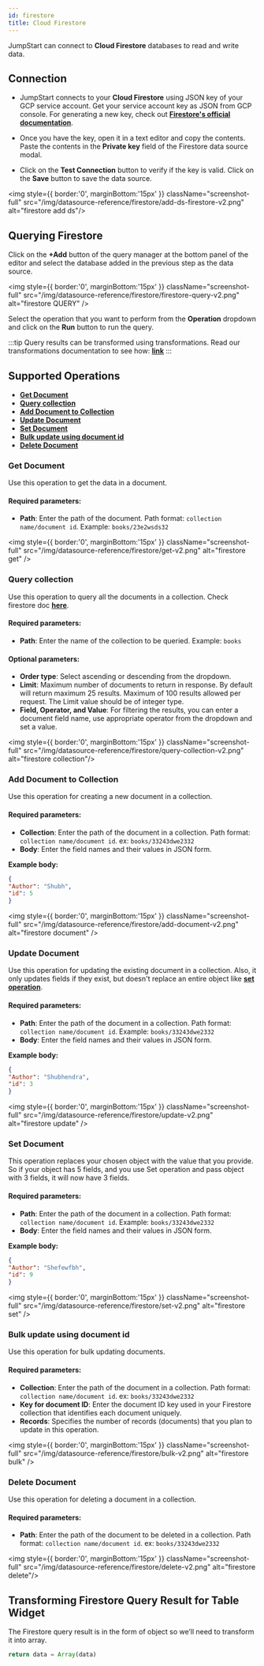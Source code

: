 ```yaml
---
id: firestore
title: Cloud Firestore
---
```


<div style={{paddingBottom:'24px'}}>

JumpStart can connect to **Cloud Firestore** databases to read and write data.

</div>

<div style={{paddingTop:'24px', paddingBottom:'24px'}}>

## Connection 

- JumpStart connects to your **Cloud Firestore** using JSON key of your GCP service account. Get your service account key as JSON from GCP console. For generating a new key, check out **[Firestore's official documentation](https://cloud.google.com/iam/docs/creating-managing-service-account-keys#iam-service-account-keys-create-console)**.

- Once you have the key, open it in a text editor and copy the contents. Paste the contents in the **Private key** field of the Firestore data source modal.

- Click on the **Test Connection** button to verify if the key is valid. Click on the **Save** button to save the data source.

<div style={{textAlign: 'center'}}>

<img style={{ border:'0', marginBottom:'15px' }} className="screenshot-full" src="/img/datasource-reference/firestore/add-ds-firestore-v2.png"  alt="firestore add ds"/>

</div>

</div>

<div style={{paddingTop:'24px', paddingBottom:'24px'}}>

## Querying Firestore 

Click on the **+Add** button of the query manager at the bottom panel of the editor and select the database added in the previous step as the data source. 

<div style={{textAlign: 'center'}}>

<img style={{ border:'0', marginBottom:'15px' }} className="screenshot-full" src="/img/datasource-reference/firestore/firestore-query-v2.png" alt="firestore QUERY" />

</div>


Select the operation that you want to perform from the **Operation** dropdown and click on the **Run** button to run the query.

:::tip
Query results can be transformed using transformations. Read our transformations documentation to see how: **[link](/docs/tutorial/transformations)**
:::

</div>

<div style={{paddingTop:'24px', paddingBottom:'24px'}}>

## Supported Operations
- **[Get Document](#get-document)**
- **[Query collection](#query-collection)**
- **[Add Document to Collection](#add-document-to-collection)** 
- **[Update Document](#update-document)** 
- **[Set Document](#set-document)**
- **[Bulk update using document id](#bulk-update-using-document-id)**
- **[Delete Document](#delete-document)**

</div>

<div style={{paddingTop:'24px', paddingBottom:'24px'}}>

### Get Document

Use this operation to get the data in a document.

#### Required parameters:

- **Path**: Enter the path of the document. Path format: `collection name/document id`. Example: `books/23e2wsds32`

<div style={{textAlign: 'center'}}>

<img style={{ border:'0', marginBottom:'15px' }} className="screenshot-full" src="/img/datasource-reference/firestore/get-v2.png" alt="firestore get" />

</div>

</div>

<div style={{paddingTop:'24px', paddingBottom:'24px'}}>

### Query collection

Use this operation to query all the documents in a collection. Check firestore doc **[here](https://firebase.google.com/docs/reference/js/v8/firebase.database.Query)**.

#### Required parameters:

- **Path**: Enter the name of the collection to be queried. Example: `books`

#### Optional parameters:

- **Order type**: Select ascending or descending from the dropdown.
- **Limit**: Maximum number of documents to return in response. By default will return maximum 25 results. Maximum of 100 results allowed per request. The Limit value should be of integer type.
- **Field, Operator, and Value**: For filtering the results, you can enter a document field name, use appropriate operator from the dropdown and set a value.

<div style={{textAlign: 'center'}}>

<img style={{ border:'0', marginBottom:'15px' }} className="screenshot-full" src="/img/datasource-reference/firestore/query-collection-v2.png" alt="firestore collection"/>

</div>

</div>

<div style={{paddingTop:'24px', paddingBottom:'24px'}}>

### Add Document to Collection

Use this operation for creating a new document in a collection.

#### Required parameters:

- **Collection**: Enter the path of the document in a collection. Path format: `collection name/document id`. ex: `books/33243dwe2332`
- **Body**: Enter the field names and their values in JSON form. 

**Example body:**
```json
{
"Author": "Shubh",
"id": 5
}
```

<div style={{textAlign: 'center'}}>

<img style={{ border:'0', marginBottom:'15px' }} className="screenshot-full" src="/img/datasource-reference/firestore/add-document-v2.png" alt="firestore document" />

</div>

</div>

<div style={{paddingTop:'24px', paddingBottom:'24px'}}>

### Update Document

Use this operation for updating the existing document in a collection. Also, it only updates fields if they exist, but doesn't replace an entire object like **[set operation](#set-document)**.

#### Required parameters:

- **Path**: Enter the path of the document in a collection. Path format: `collection name/document id`. Example: `books/33243dwe2332`
- **Body**: Enter the field names and their values in JSON form. 

**Example body:**
```json
{
"Author": "Shubhendra",
"id": 3
}
```

<div style={{textAlign: 'center'}}>

<img style={{ border:'0', marginBottom:'15px' }} className="screenshot-full" src="/img/datasource-reference/firestore/update-v2.png" alt="firestore update" />

</div>

</div>

<div style={{paddingTop:'24px', paddingBottom:'24px'}}>

### Set Document

This operation replaces your chosen object with the value that you provide. So if your object has 5 fields, and you use Set operation and pass object with 3 fields, it will now have 3 fields.

#### Required parameters:

- **Path**: Enter the path of the document in a collection. Path format: `collection name/document id`. Example: `books/33243dwe2332`
- **Body**: Enter the field names and their values in JSON form. 

**Example body:**
```json
{
"Author": "Shefewfbh",
"id": 9
}
```

<div style={{textAlign: 'center'}}>

<img style={{ border:'0', marginBottom:'15px' }} className="screenshot-full" src="/img/datasource-reference/firestore/set-v2.png" alt="firestore set" />

</div>

</div>

<div style={{paddingTop:'24px', paddingBottom:'24px'}}>

### Bulk update using document id

Use this operation for bulk updating documents.

#### Required parameters:

- **Collection**: Enter the path of the document in a collection. Path format: `collection name/document id`. ex: `books/33243dwe2332`
- **Key for document ID**: Enter the document ID key used in your Firestore collection that identifies each document uniquely.
- **Records**: Specifies the number of records (documents) that you plan to update in this operation.


<div style={{textAlign: 'center'}}>

<img style={{ border:'0', marginBottom:'15px' }} className="screenshot-full" src="/img/datasource-reference/firestore/bulk-v2.png" alt="firestore bulk" />

</div>

</div>

<div style={{paddingTop:'24px', paddingBottom:'24px'}}>

### Delete Document

Use this operation for deleting a document in a collection.

#### Required parameters:

- **Path**: Enter the path of the document to be deleted in a collection. Path format: `collection name/document id`. ex: `books/33243dwe2332`

<div style={{textAlign: 'center'}}>

<img style={{ border:'0', marginBottom:'15px' }} className="screenshot-full" src="/img/datasource-reference/firestore/delete-v2.png" alt="firestore delete"/>

</div>


</div>

<div style={{paddingTop:'24px', paddingBottom:'24px'}}>

## Transforming Firestore Query Result for Table Widget

The Firestore query result is in the form of object so we’ll need to transform it into array.

```js
return data = Array(data)
```

</div>